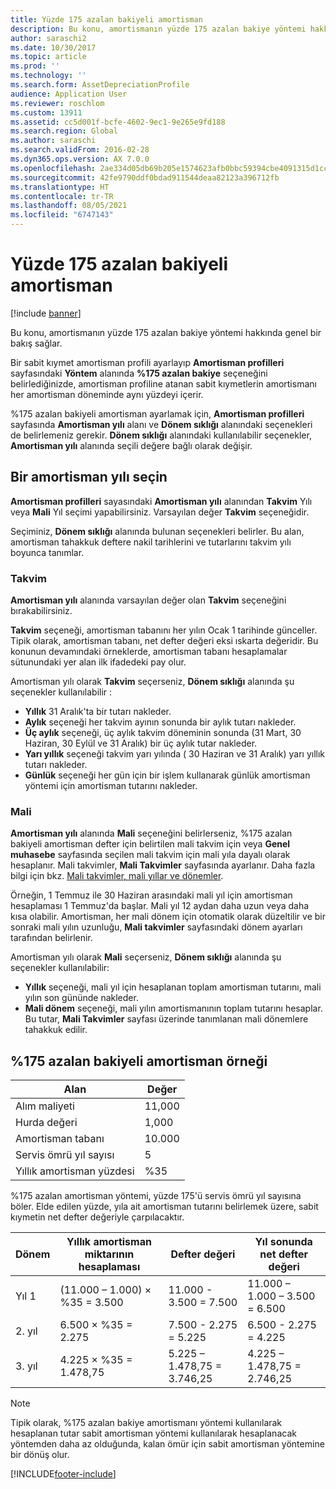```yaml
---
title: Yüzde 175 azalan bakiyeli amortisman
description: Bu konu, amortismanın yüzde 175 azalan bakiye yöntemi hakkında genel bir bakış sağlar.
author: saraschi2
ms.date: 10/30/2017
ms.topic: article
ms.prod: ''
ms.technology: ''
ms.search.form: AssetDepreciationProfile
audience: Application User
ms.reviewer: roschlom
ms.custom: 13911
ms.assetid: cc5d001f-bcfe-4602-9ec1-9e265e9fd188
ms.search.region: Global
ms.author: saraschi
ms.search.validFrom: 2016-02-28
ms.dyn365.ops.version: AX 7.0.0
ms.openlocfilehash: 2ae334d05db69b205e1574623afb0bbc59394cbe4091315d1cc2a76cfdcd7cb2
ms.sourcegitcommit: 42fe9790ddf0bdad911544deaa82123a396712fb
ms.translationtype: HT
ms.contentlocale: tr-TR
ms.lasthandoff: 08/05/2021
ms.locfileid: "6747143"
---
```

# <a name="175-percent-reducing-balance-depreciation"></a>Yüzde 175 azalan bakiyeli amortisman

[!include [banner](../includes/banner.md)]

Bu konu, amortismanın yüzde 175 azalan bakiye yöntemi hakkında genel bir bakış sağlar.

Bir sabit kıymet amortisman profili ayarlayıp **Amortisman profilleri** sayfasındaki **Yöntem** alanında **%175 azalan bakiye** seçeneğini belirlediğinizde, amortisman profiline atanan sabit kıymetlerin amortismanı her amortisman döneminde aynı yüzdeyi içerir. 

%175 azalan bakiyeli amortisman ayarlamak için, **Amortisman profilleri** sayfasında **Amortisman yılı** alanı ve **Dönem sıklığı** alanındaki seçenekleri de belirlemeniz gerekir. **Dönem sıklığı** alanındaki kullanılabilir seçenekler, **Amortisman yılı** alanında seçili değere bağlı olarak değişir.

## <a name="select-a-depreciation-year"></a>Bir amortisman yılı seçin
**Amortisman profilleri** sayasındaki **Amortisman yılı** alanından **Takvim** Yılı veya **Mali** Yıl seçimi yapabilirsiniz. Varsayılan değer **Takvim** seçeneğidir. 

Seçiminiz, **Dönem sıklığı** alanında bulunan seçenekleri belirler. Bu alan, amortisman tahakkuk deftere nakil tarihlerini ve tutarlarını takvim yılı boyunca tanımlar.

### <a name="calendar"></a>Takvim

**Amortisman yılı** alanında varsayılan değer olan **Takvim** seçeneğini bırakabilirsiniz. 

**Takvim** seçeneği, amortisman tabanını her yılın Ocak 1 tarihinde günceller. Tipik olarak, amortisman tabanı, net defter değeri eksi ıskarta değeridir. Bu konunun devamındaki örneklerde, amortisman tabanı hesaplamalar sütunundaki yer alan ilk ifadedeki pay olur. 

Amortisman yılı olarak **Takvim** seçerseniz, **Dönem sıklığı** alanında şu seçenekler kullanılabilir :

-   **Yıllık** 31 Aralık'ta bir tutarı nakleder.
-   **Aylık** seçeneği her takvim ayının sonunda bir aylık tutarı nakleder.
-   **Üç aylık** seçeneği, üç aylık takvim döneminin sonunda (31 Mart, 30 Haziran, 30 Eylül ve 31 Aralık) bir üç aylık tutar nakleder.
-   **Yarı yıllık** seçeneği takvim yarı yılında ( 30 Haziran ve 31 Aralık) yarı yıllık tutarı nakleder.
-   **Günlük** seçeneği her gün için bir işlem kullanarak günlük amortisman yöntemi için amortisman tutarını nakleder.

### <a name="fiscal"></a>Mali

**Amortisman yılı** alanında **Mali** seçeneğini belirlerseniz, %175 azalan bakiyeli amortisman defter için belirtilen mali takvim için veya **Genel muhasebe** sayfasında seçilen mali takvim için mali yıla dayalı olarak hesaplanır. Mali takvimler, **Mali Takvimler** sayfasında ayarlanır. Daha fazla bilgi için bkz. [Mali takvimler, mali yıllar ve dönemler](../budgeting/fiscal-calendars-fiscal-years-periods.md).

Örneğin, 1 Temmuz ile 30 Haziran arasındaki mali yıl için amortisman hesaplaması 1 Temmuz'da başlar. Mali yıl 12 aydan daha uzun veya daha kısa olabilir. Amortisman, her mali dönem için otomatik olarak düzeltilir ve bir sonraki mali yılın uzunluğu, **Mali takvimler** sayfasındaki dönem ayarları tarafından belirlenir. 

Amortisman yılı olarak **Mali** seçerseniz, **Dönem sıklığı** alanında şu seçenekler kullanılabilir:

-   **Yıllık** seçeneği, mali yıl için hesaplanan toplam amortisman tutarını, mali yılın son gününde nakleder.
-   **Mali dönem** seçeneği, mali yılın amortismanının toplam tutarını hesaplar. Bu tutar, **Mali Takvimler** sayfası üzerinde tanımlanan mali dönemlere tahakkuk edilir.

## <a name="example-of-175-reducing-balance-depreciation"></a>%175 azalan bakiyeli amortisman örneği

| Alan                          | Değer  |
|--------------------------------|--------|
| Alım maliyeti               | 11,000 |
| Hurda değeri                  | 1,000  |
| Amortisman tabanı              | 10.000 |
| Servis ömrü yıl sayısı             | 5      |
| Yıllık amortisman yüzdesi | %35    |

%175 azalan amortisman yöntemi, yüzde 175'ü servis ömrü yıl sayısına böler. Elde edilen yüzde, yıla ait amortisman tutarını belirlemek üzere, sabit kıymetin net defter değeriyle çarpılacaktır.

| Dönem | Yıllık amortisman miktarının hesaplaması | Defter değeri                  | Yıl sonunda net defter değeri |
|--------|-----------------------------------------------|-----------------------------|---------------------------------------|
| Yıl 1 | (11.000 – 1.000) × %35 = 3.500                | 11.000 - 3.500 = 7.500      | 11.000 – 1.000 – 3.500 = 6.500        |
| 2. yıl | 6.500 × %35 = 2.275                           | 7.500 - 2.275 = 5.225       | 6.500 - 2.275 = 4.225                 |
| 3. yıl | 4.225 × %35 = 1.478,75                        | 5.225 – 1.478,75 = 3.746,25 | 4.225 – 1.478,75 = 2.746,25           |

> [!NOTE] 
> Tipik olarak, %175 azalan bakiye amortismanı yöntemi kullanılarak hesaplanan tutar sabit amortisman yöntemi kullanılarak hesaplanacak yöntemden daha az olduğunda, kalan ömür için sabit amortisman yöntemine bir dönüş olur.





[!INCLUDE[footer-include](../../includes/footer-banner.md)]